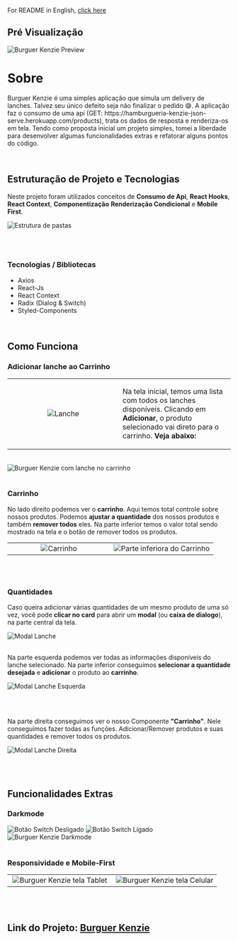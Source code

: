 <p>For README in English, <a href="./README.md" target="blank_">click here</a></p>

<h2>Pré Visualização</h2>
<img src="./assets/bk-preview.png" alt="Burguer Kenzie Preview" />

<h1>Sobre</h1>
<p>Burguer Kenzie é uma simples aplicação que simula um delivery de lanches. Talvez seu único defeito seja não finalizar o pedido 😅. A aplicação faz o consumo de uma api (GET: https://hamburgueria-kenzie-json-serve.herokuapp.com/products), trata os dados de resposta e renderiza-os em tela. Tendo como proposta inicial um projeto simples, tomei a liberdade para desenvolver algumas funcionalidades extras e refatorar alguns pontos do código.</p>

<br/>

<h2>Estruturação de Projeto e Tecnologias</h2>
<p>Neste projeto foram utilizados conceitos de <strong>Consumo de Api</strong>, <strong>React Hooks</strong>, <strong>React Context</strong>, <strong>Componentização</strong> <strong>Renderização Condicional</strong> e <strong>Mobile First</strong>.</p>
<img src="./assets/bk-estrutura.png" alt="Estrutura de pastas" />

<br/><br/>

<h3>Tecnologias / Bibliotecas</h3>
<ul>
    <li>Axios</li>
    <li>React-Js</li>
    <li>React Context</li>
    <li>Radix (Dialog & Switch)</li>
    <li>Styled-Components</li>
</ul>

<br/>

<h2>Como Funciona</h2>

<h3>Adicionar lanche ao Carrinho</h3>
<table>
    <tbody>
        <tr>
            <td style="text-align: center;" width="50%"><img src="./assets/bk-lanche.png" alt="Lanche"/></td>
            <td width="50%"><p>Na tela inicial, temos uma lista com todos os lanches disponíveis. Clicando em <strong>Adicionar</strong>, o produto selecionado vai direto para o carrinho. <strong>Veja abaixo:</strong></p></td>
        </tr>
    </tbody>
</table>

<br/>
<img src="./assets/bk-noCarrinho.png" alt="Burguer Kenzie com lanche no carrinho" />
<br/><br/>

<h3>Carrinho</h3>
<p>No lado direito podemos ver o <strong>carrinho</strong>. Aqui temos total controle sobre nossos produtos. Podemos <strong>ajustar a quantidade</strong> dos nossos produtos e também <strong>remover todos</strong> eles. Na parte inferior temos o valor total sendo mostrado na tela e o botão de remover todos os produtos.</p>

<table>
    <tbody>
        <tr>
            <td width="50%" style="text-align: center;"><img src="./assets/bk-carrinho.png" alt="Carrinho" /></td>
            <td width="50%" style="text-align: center;"><img src="./assets/bk-carrinhoInferior.png" alt="Parte inferiora do Carrinho" /></td>
        </tr>
    </tbody>
</table>

<br/><br/>

<h3>Quantidades</h3>
<p>Caso queira adicionar várias quantidades de um mesmo produto de uma só vez, você pode <strong>clicar no card</strong> para abrir um <strong>modal</strong> (ou <strong>caixa de dialogo</strong>), na parte central da tela.</p>

<img src="./assets/bk-modal.png" alt="Modal Lanche" />
<br/><br/>

<p>Na parte esquerda podemos ver todas as informações disponíveis do lanche selecionado. Na parte inferior conseguimos <strong>selecionar a quantidade desejada</strong> e <strong>adicionar</strong> o produto ao <strong>carrinho</strong>.</p>
<img src="./assets/bk-modalExp.jpeg" alt="Modal Lanche Esquerda"/>

<br/><br/>

<p>Na parte direita conseguimos ver o nosso Componente <strong>"Carrinho"</strong>. Nele conseguimos fazer todas as funções. Adicionar/Remover produtos e suas quantidades e remover todos os produtos.</p>
<img src="./assets/bk-modalExp2.png" alt="Modal Lanche Direita"/>

<br/><br/>

<h2>Funcionalidades Extras</h2>

<h3>Darkmode</h3>
<img src="./assets/switchOff.png" alt="Botão Switch Desligado"/>
<img src="./assets/switchOn.png" alt="Botão Switch Ligado"/>
<img src="./assets/bk-darkmode.png" alt="Burguer Kenzie Darkmode"/>
<br/><br/>

<h3>Responsividade e Mobile-First</h3>

<table>
    <tbody>
        <tr>
            <td width="50%" style="text-align: center;"><img src="./assets/bk-tablet.png" alt="Burguer Kenzie tela Tablet"/></td>
            <td width="50%" style="text-align: center;"><img src="./assets/bk-mobile.png" alt="Burguer Kenzie tela Celular"/></td>
        </tr>
    </tbody>
</table>

<br/><br/>

<h2><strong>Link do Projeto:</strong> <a href="https://kenzie-burguer.igorttdp.vercel.app/" target="blank_">Burguer Kenzie</a></h2>

